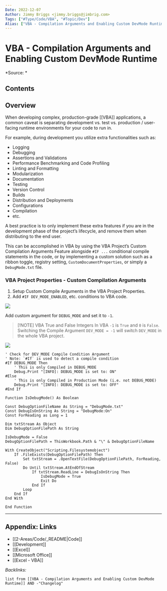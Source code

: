 ```yaml
---
Date: 2022-12-07
Author: Jimmy Briggs <jimmy.briggs@jimbrig.com>
Tags: ["#Type/Code/VBA", "#Topic/Dev"]
Alias: ["VBA - Compilation Arguments and Enabling Custom DevMode Runtime"]
---
```


# VBA - Compilation Arguments and Enabling Custom DevMode Runtime

*Source: *

## Contents

## Overview

When developing complex, production-grade [[VBA]] applications, a common caveat is separating development vs. test vs. production / user-facing runtime environments for your code to run in.

For example, during development you utilize extra functionalities such as:
- Logging
- Debugging
- Assertions and Validations
- Performance Benchmarking and Code Profiling
- Linting and Formatting
- Modularization
- Documentation
- Testing
- Version Control
- Builds
- Distribution and Deployments
- Configurations
- Compilation
- etc.

A best practice is to only implement these extra features if you are in the development phase of the project’s lifecycle, and remove them when distributing to the end user.

This can be accomplished in VBA by using the VBA Project’s Custom Compilation Arguments Feature alongside `#IF ...` conditional compile statements in the code, or by implementing a custom solution such as a ribbon toggle, registry setting, `CustomDocumentProperties`, or simply a `DebugMode.txt` file.

### VBA Project Properties - Custom Compilation Arguments 

1. Setup Custom Compile Arguments in the VBA Project Properties.
2. Add `#IF DEV_MODE_ENABLED`, etc. conditions to VBA code.

![](https://i.imgur.com/3iMxEm0.png)

Add custom argument for `DEBUG_MODE` and set it to `-1`. 



> [!NOTE] VBA True and False Integers
> In VBA `-1` is `True` and `0` is `False`. Switching the Compile Argument `DEV_MODE = -1` will switch `DEV_MODE` in the whole VBA project.

![](https://i.imgur.com/aH9qdUl.png)



```VBA
' Check for DEV_MODE Compile Condition Argument 
' Note: `#If` is used to detect a compile condition
#If DEBUG_MODE Then
	' This is only Compiled in DEBUG_MODE
	Debug.Print "[INFO]: DEBUG_MODE is set to: ON"
#Else
	' This is only Compiled in Production Mode (i.e. not DEBUG_MODE)
	Debug.Print "[INFO]: DEBUG_MODE is set to: OFF"
#End If
```

```VBA
Function IsDebugMode() As Boolean

Const DebugOptionFileName As String = "DebugMode.txt" 
Const DebugIsOnString As String = "DebugMode:On"
Const ForReading as Long = 1

Dim txtStream As Object
Dim DebugOptionFilePath As String

IsDebugMode = False
DebugOptionFilePath = ThisWorkbook.Path & "\" & DebugOptionFileName

With CreateObject("Scripting.Filesystemobject")
    If .FileExists(DebugOptionFilePath) Then
        Set txtStream = .OpenTextFile(DebugOptionFilePath, ForReading, False)
        Do Until txtStream.AtEndOfStream
            If txtStream.ReadLine = DebugIsOnString Then
                IsDebugMode = True
                Exit Do
            End If
        Loop
    End If
End With

End Function
```

***

## Appendix: Links

- [[2-Areas/Code/_README|Code]]
- [[Development]]
- [[Excel]]
- [[Microsoft Office]]
- [[Excel - VBA]]

*Backlinks:*

```dataview
list from [[VBA - Compilation Arguments and Enabling Custom DevMode Runtime]] AND -"Changelog"
```